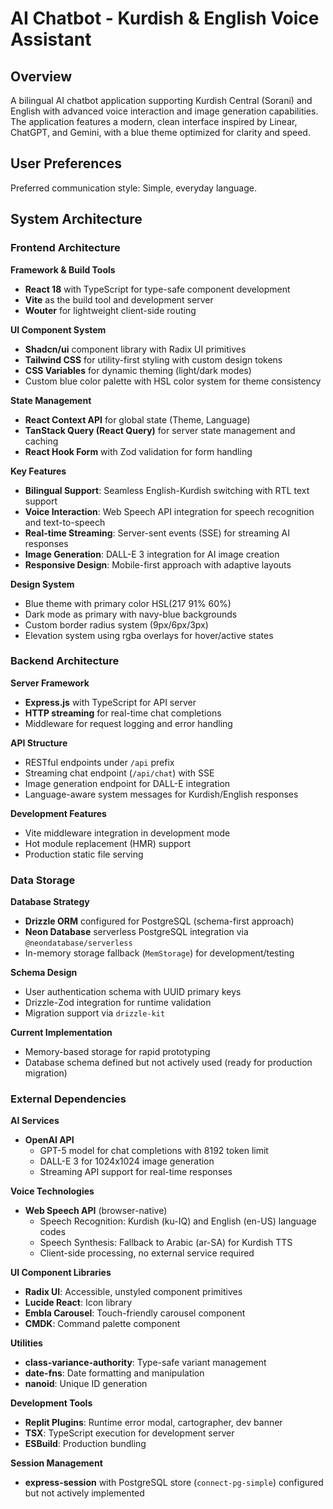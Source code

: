 # AI Chatbot - Kurdish & English Voice Assistant

## Overview

A bilingual AI chatbot application supporting Kurdish Central (Sorani) and English with advanced voice interaction and image generation capabilities. The application features a modern, clean interface inspired by Linear, ChatGPT, and Gemini, with a blue theme optimized for clarity and speed.

## User Preferences

Preferred communication style: Simple, everyday language.

## System Architecture

### Frontend Architecture

**Framework & Build Tools**
- **React 18** with TypeScript for type-safe component development
- **Vite** as the build tool and development server
- **Wouter** for lightweight client-side routing

**UI Component System**
- **Shadcn/ui** component library with Radix UI primitives
- **Tailwind CSS** for utility-first styling with custom design tokens
- **CSS Variables** for dynamic theming (light/dark modes)
- Custom blue color palette with HSL color system for theme consistency

**State Management**
- **React Context API** for global state (Theme, Language)
- **TanStack Query (React Query)** for server state management and caching
- **React Hook Form** with Zod validation for form handling

**Key Features**
- **Bilingual Support**: Seamless English-Kurdish switching with RTL text support
- **Voice Interaction**: Web Speech API integration for speech recognition and text-to-speech
- **Real-time Streaming**: Server-sent events (SSE) for streaming AI responses
- **Image Generation**: DALL-E 3 integration for AI image creation
- **Responsive Design**: Mobile-first approach with adaptive layouts

**Design System**
- Blue theme with primary color HSL(217 91% 60%)
- Dark mode as primary with navy-blue backgrounds
- Custom border radius system (9px/6px/3px)
- Elevation system using rgba overlays for hover/active states

### Backend Architecture

**Server Framework**
- **Express.js** with TypeScript for API server
- **HTTP streaming** for real-time chat completions
- Middleware for request logging and error handling

**API Structure**
- RESTful endpoints under `/api` prefix
- Streaming chat endpoint (`/api/chat`) with SSE
- Image generation endpoint for DALL-E integration
- Language-aware system messages for Kurdish/English responses

**Development Features**
- Vite middleware integration in development mode
- Hot module replacement (HMR) support
- Production static file serving

### Data Storage

**Database Strategy**
- **Drizzle ORM** configured for PostgreSQL (schema-first approach)
- **Neon Database** serverless PostgreSQL integration via `@neondatabase/serverless`
- In-memory storage fallback (`MemStorage`) for development/testing

**Schema Design**
- User authentication schema with UUID primary keys
- Drizzle-Zod integration for runtime validation
- Migration support via `drizzle-kit`

**Current Implementation**
- Memory-based storage for rapid prototyping
- Database schema defined but not actively used (ready for production migration)

### External Dependencies

**AI Services**
- **OpenAI API**
  - GPT-5 model for chat completions with 8192 token limit
  - DALL-E 3 for 1024x1024 image generation
  - Streaming API support for real-time responses

**Voice Technologies**
- **Web Speech API** (browser-native)
  - Speech Recognition: Kurdish (ku-IQ) and English (en-US) language codes
  - Speech Synthesis: Fallback to Arabic (ar-SA) for Kurdish TTS
  - Client-side processing, no external service required

**UI Component Libraries**
- **Radix UI**: Accessible, unstyled component primitives
- **Lucide React**: Icon library
- **Embla Carousel**: Touch-friendly carousel component
- **CMDK**: Command palette component

**Utilities**
- **class-variance-authority**: Type-safe variant management
- **date-fns**: Date formatting and manipulation
- **nanoid**: Unique ID generation

**Development Tools**
- **Replit Plugins**: Runtime error modal, cartographer, dev banner
- **TSX**: TypeScript execution for development server
- **ESBuild**: Production bundling

**Session Management**
- **express-session** with PostgreSQL store (`connect-pg-simple`) configured but not actively implemented